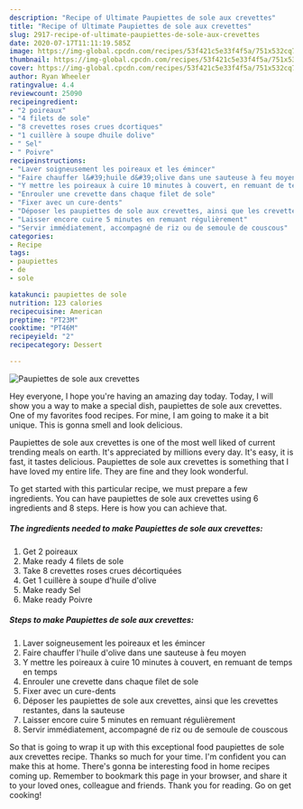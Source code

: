 ```yaml
---
description: "Recipe of Ultimate Paupiettes de sole aux crevettes"
title: "Recipe of Ultimate Paupiettes de sole aux crevettes"
slug: 2917-recipe-of-ultimate-paupiettes-de-sole-aux-crevettes
date: 2020-07-17T11:11:19.585Z
image: https://img-global.cpcdn.com/recipes/53f421c5e33f4f5a/751x532cq70/paupiettes-de-sole-aux-crevettes-photo-principale-de-la-recette.jpg
thumbnail: https://img-global.cpcdn.com/recipes/53f421c5e33f4f5a/751x532cq70/paupiettes-de-sole-aux-crevettes-photo-principale-de-la-recette.jpg
cover: https://img-global.cpcdn.com/recipes/53f421c5e33f4f5a/751x532cq70/paupiettes-de-sole-aux-crevettes-photo-principale-de-la-recette.jpg
author: Ryan Wheeler
ratingvalue: 4.4
reviewcount: 25090
recipeingredient:
- "2 poireaux"
- "4 filets de sole"
- "8 crevettes roses crues dcortiques"
- "1 cuillère à soupe dhuile dolive"
- " Sel"
- " Poivre"
recipeinstructions:
- "Laver soigneusement les poireaux et les émincer"
- "Faire chauffer l&#39;huile d&#39;olive dans une sauteuse à feu moyen"
- "Y mettre les poireaux à cuire 10 minutes à couvert, en remuant de temps en temps"
- "Enrouler une crevette dans chaque filet de sole"
- "Fixer avec un cure-dents"
- "Déposer les paupiettes de sole aux crevettes, ainsi que les crevettes restantes, dans la sauteuse"
- "Laisser encore cuire 5 minutes en remuant régulièrement"
- "Servir immédiatement, accompagné de riz ou de semoule de couscous"
categories:
- Recipe
tags:
- paupiettes
- de
- sole

katakunci: paupiettes de sole 
nutrition: 123 calories
recipecuisine: American
preptime: "PT23M"
cooktime: "PT46M"
recipeyield: "2"
recipecategory: Dessert

---
```



![Paupiettes de sole aux crevettes](https://img-global.cpcdn.com/recipes/53f421c5e33f4f5a/751x532cq70/paupiettes-de-sole-aux-crevettes-photo-principale-de-la-recette.jpg)

Hey everyone, I hope you're having an amazing day today. Today, I will show you a way to make a special dish, paupiettes de sole aux crevettes. One of my favorites food recipes. For mine, I am going to make it a bit unique. This is gonna smell and look delicious.



Paupiettes de sole aux crevettes is one of the most well liked of current trending meals on earth. It's appreciated by millions every day. It's easy, it is fast, it tastes delicious. Paupiettes de sole aux crevettes is something that I have loved my entire life. They are fine and they look wonderful.


To get started with this particular recipe, we must prepare a few ingredients. You can have paupiettes de sole aux crevettes using 6 ingredients and 8 steps. Here is how you can achieve that.

<!--inarticleads1-->

##### The ingredients needed to make Paupiettes de sole aux crevettes:

1. Get 2 poireaux
1. Make ready 4 filets de sole
1. Take 8 crevettes roses crues décortiquées
1. Get 1 cuillère à soupe d&#39;huile d&#39;olive
1. Make ready  Sel
1. Make ready  Poivre




<!--inarticleads2-->

##### Steps to make Paupiettes de sole aux crevettes:

1. Laver soigneusement les poireaux et les émincer
1. Faire chauffer l&#39;huile d&#39;olive dans une sauteuse à feu moyen
1. Y mettre les poireaux à cuire 10 minutes à couvert, en remuant de temps en temps
1. Enrouler une crevette dans chaque filet de sole
1. Fixer avec un cure-dents
1. Déposer les paupiettes de sole aux crevettes, ainsi que les crevettes restantes, dans la sauteuse
1. Laisser encore cuire 5 minutes en remuant régulièrement
1. Servir immédiatement, accompagné de riz ou de semoule de couscous




So that is going to wrap it up with this exceptional food paupiettes de sole aux crevettes recipe. Thanks so much for your time. I'm confident you can make this at home. There's gonna be interesting food in home recipes coming up. Remember to bookmark this page in your browser, and share it to your loved ones, colleague and friends. Thank you for reading. Go on get cooking!
